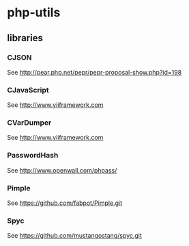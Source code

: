 php-utils
=========


## libraries


### CJSON

See <http://pear.php.net/pepr/pepr-proposal-show.php?id=198>

### CJavaScript

See <http://www.yiiframework.com>

### CVarDumper

See <http://www.yiiframework.com>


### PasswordHash

See <http://www.openwall.com/phpass/>


### Pimple

See <https://github.com/fabpot/Pimple.git>

### Spyc

See <https://github.com/mustangostang/spyc.git>